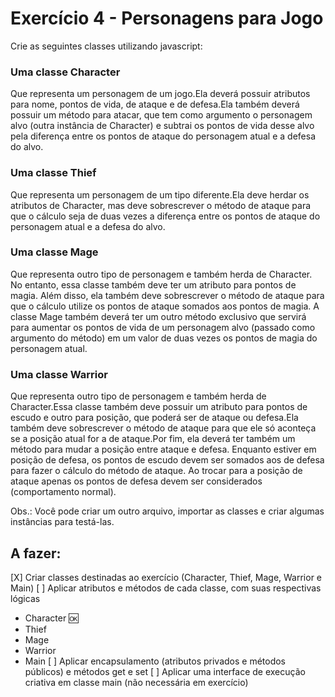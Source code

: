 # Exercício 4 - Personagens para Jogo
Crie as seguintes classes utilizando javascript:

### Uma classe Character 

Que representa um personagem de um jogo.Ela deverá possuir atributos para nome, pontos de vida, de ataque e de defesa.Ela também deverá possuir um método para atacar, que tem como argumento o personagem alvo (outra instância de Character) e subtrai os pontos de vida desse alvo pela diferença entre os pontos de ataque do personagem atual e a defesa do alvo.

### Uma classe Thief

Que representa um personagem de um tipo diferente.Ela deve herdar os atributos de Character, mas deve sobrescrever o método de ataque para que o cálculo seja de duas vezes a diferença entre os pontos de ataque do personagem atual e a defesa do alvo.

### Uma classe Mage

Que representa outro tipo de personagem e também herda de Character. No entanto, essa classe também deve ter um atributo para pontos de magia. Além disso, ela também deve sobrescrever o método de ataque para que o cálculo utilize os pontos de ataque somados aos pontos de magia. A classe Mage também deverá ter um outro método exclusivo que servirá para aumentar os pontos de vida de um personagem alvo (passado como argumento do método) em um valor de duas vezes os pontos de magia do personagem atual.

### Uma classe Warrior

Que representa outro tipo de personagem e também herda de Character.Essa classe também deve possuir um atributo para pontos de escudo e outro para posição, que poderá ser de ataque ou defesa.Ela também deve sobrescrever o método de ataque para que ele só aconteça se a posição atual for a de ataque.Por fim, ela deverá ter também um método para mudar a posição entre ataque e defesa. Enquanto estiver em posição de defesa, os pontos de escudo devem ser somados aos de defesa para fazer o cálculo do método de ataque. Ao trocar para a posição de ataque apenas os pontos de defesa devem ser considerados (comportamento normal).

Obs.: Você pode criar um outro arquivo, importar as classes e criar algumas instâncias para testá-las.

## A fazer:
[X] Criar classes destinadas ao exercício (Character, Thief, Mage, Warrior e Main)
[ ] Aplicar atributos e métodos de cada classe, com suas respectivas lógicas
 - Character 🆗 
 - Thief
 - Mage
 - Warrior
 - Main
[ ] Aplicar encapsulamento (atributos privados e métodos públicos) e métodos get e set
[ ] Aplicar uma interface de execução criativa em classe main (não necessária em exercício)